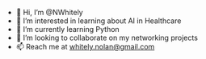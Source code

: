 - 👋 Hi, I’m @NWhitely
- 👀 I’m interested in learning about AI in Healthcare
- 🌱 I’m currently learning Python
- 💞️ I’m looking to collaborate on my networking projects
- 📫 Reach me at whitely.nolan@gmail.com

<!---
NWhitely/NWhitely is a ✨ special ✨ repository because its `README.md` (this file) appears on your GitHub profile.
You can click the Preview link to take a look at your changes.
--->
